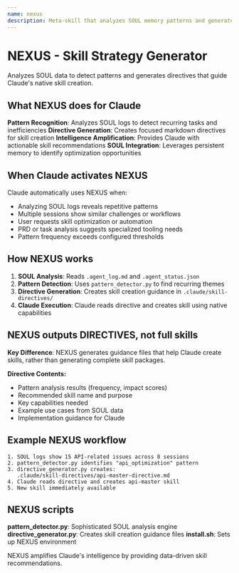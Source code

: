 ```yaml
---
name: nexus
description: Meta-skill that analyzes SOUL memory patterns and generates skill creation directives to guide Claude in building optimal skills. Claude activates this when detecting workflow optimization opportunities.
---
```


# NEXUS - Skill Strategy Generator

Analyzes SOUL data to detect patterns and generates directives that guide Claude's native skill creation.

## What NEXUS does for Claude

**Pattern Recognition**: Analyzes SOUL logs to detect recurring tasks and inefficiencies
**Directive Generation**: Creates focused markdown directives for skill creation
**Intelligence Amplification**: Provides Claude with actionable skill recommendations
**SOUL Integration**: Leverages persistent memory to identify optimization opportunities

## When Claude activates NEXUS

Claude automatically uses NEXUS when:
- Analyzing SOUL logs reveals repetitive patterns
- Multiple sessions show similar challenges or workflows
- User requests skill optimization or automation
- PRD or task analysis suggests specialized tooling needs
- Pattern frequency exceeds configured thresholds

## How NEXUS works

1. **SOUL Analysis**: Reads `.agent_log.md` and `.agent_status.json`
2. **Pattern Detection**: Uses `pattern_detector.py` to find recurring themes
3. **Directive Generation**: Creates skill creation guidance in `.claude/skill-directives/`
4. **Claude Execution**: Claude reads directive and creates skill using native capabilities

## NEXUS outputs DIRECTIVES, not full skills

**Key Difference**: NEXUS generates guidance files that help Claude create skills, rather than generating complete skill packages.

**Directive Contents:**
- Pattern analysis results (frequency, impact scores)
- Recommended skill name and purpose
- Key capabilities needed
- Example use cases from SOUL data
- Implementation guidance for Claude

## Example NEXUS workflow

```
1. SOUL logs show 15 API-related issues across 8 sessions
2. pattern_detector.py identifies "api_optimization" pattern
3. directive_generator.py creates:
   .claude/skill-directives/api-master-directive.md
4. Claude reads directive and creates api-master skill
5. New skill immediately available
```

## NEXUS scripts

**pattern_detector.py**: Sophisticated SOUL analysis engine
**directive_generator.py**: Creates skill creation guidance files
**install.sh**: Sets up NEXUS environment

NEXUS amplifies Claude's intelligence by providing data-driven skill recommendations.